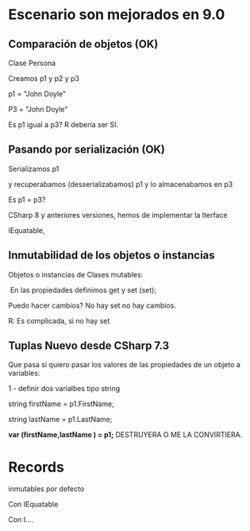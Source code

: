 # Escenario son mejorados en 9.0

## Comparación de objetos (OK)

Clase Persona

Creamos p1 y p2 y p3

p1 = "John Doyle"

P3 = "John Doyle"

Es p1 igual a p3? R debería ser SI.

## Pasando por serialización (OK)

Serializamos p1

y recuperabamos (desserializabamos) p1 y lo almacenabamos en p3

Es p1 = p3?

CSharp 8 y anteriores versiones, hemos de implementar la Iterface

IEquatable<T>, 

## Inmutabilidad de los objetos o instancias

Objetos o instancias de Clases mutables:

​	En las propiedades definimos get y set (set);

Puedo hacer cambios? No hay set  no hay cambios.

R: Es complicada,  si no hay set



## Tuplas Nuevo desde CSharp 7.3

Que pasa si quiero pasar los valores de las propiedades de un objeto a variables:

1 - definir dos varialbes tipo string

string firstName = p1.FirstName;

string lastName = p1.LastName;

**var (firstName,lastName ) = p1;** DESTRUYERA O ME LA CONVIRTIERA.

# Records

inmutables por defecto

Con IEquatable

Con I....









